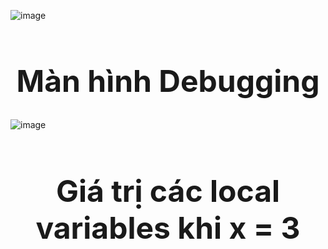 ![image](https://github.com/user-attachments/assets/3f9fbd75-6d44-4274-96d4-421aa86da944)
<h1 style="text-align: center; font-size: 48px;">Màn hình Debugging</h1>



![image](https://github.com/user-attachments/assets/93c98280-b6ae-410b-a12c-5189101ddb78)
<h1 style="text-align: center; font-size: 48px;">Giá trị các local variables khi x = 3</h1>
